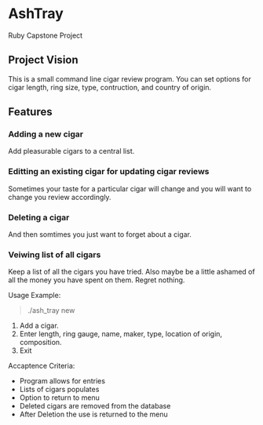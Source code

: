 # AshTray

Ruby Capstone Project

## Project Vision

This is a small command line cigar review program. You can set options for
cigar length, ring size, type, contruction, and country of origin.

## Features

### Adding a new cigar

Add pleasurable cigars to a central list.

### Editting an existing cigar for updating cigar reviews

Sometimes your taste for a particular cigar will change and you will
want to change you review accordingly.

### Deleting a cigar

And then somtimes you just want to forget about a cigar.

### Veiwing list of all cigars

Keep a list of all the cigars you have tried. Also maybe be a little
ashamed of all the money you have spent on them. Regret nothing.

Usage Example:

  > ./ash_tray new
  1. Add a cigar.
  2. Enter length, ring gauge, name, maker, type, location of origin,
     composition.
  3. Exit

Accaptence Criteria:

  * Program allows for entries
  * Lists of cigars populates
  * Option to return to menu
  * Deleted cigars are removed from the database
  * After Deletion the use is returned to the menu
